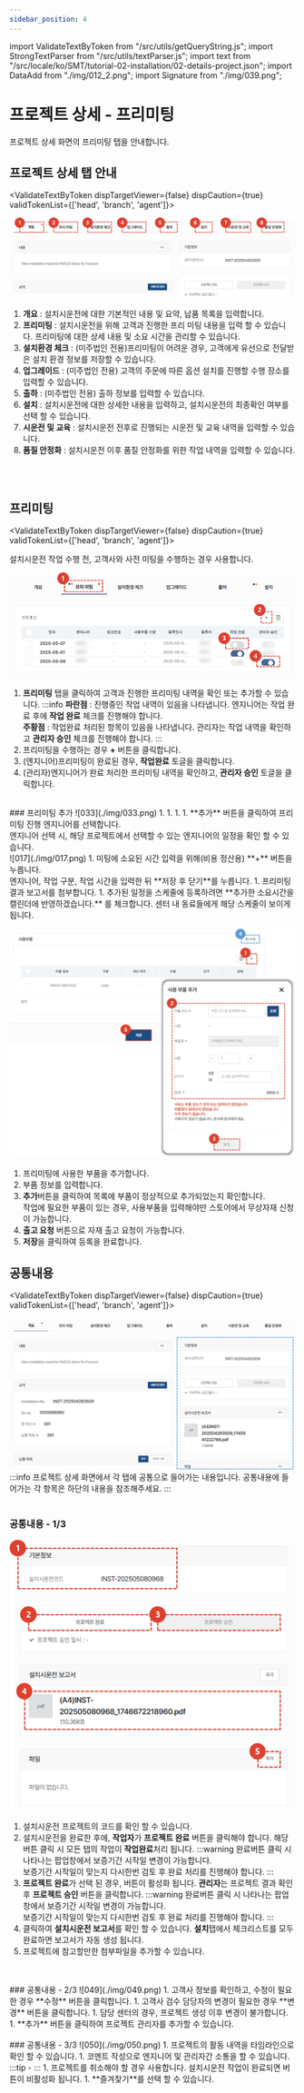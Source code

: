 ```yaml
---
sidebar_position: 4
---
```


import ValidateTextByToken from "/src/utils/getQueryString.js";
import StrongTextParser from "/src/utils/textParser.js";
import text from "/src/locale/ko/SMT/tutorial-02-installation/02-details-project.json";
import DataAdd from "./img/012_2.png";
import Signature from "./img/039.png";

# 프로젝트 상세 - 프리미팅

프로젝트 상세 화면의 프리미팅 탭을 안내합니다.

## 프로젝트 상세 탭 안내

<ValidateTextByToken dispTargetViewer={false} dispCaution={true} validTokenList={['head', 'branch', 'agent']}>

![052](./img/052.png)
1. **개요** : 설치시운전에 대한 기본적인 내용 및 요약, 납품 목록을 입력합니다.
1. **프리미팅** : 설치시운전을 위해 고객과 진행한 프리 미팅 내용을 입력 할 수 있습니다. 프리미팅에 대한 상세 내용 및 소요 시간을 관리할 수 있습니다. 
1. **설치환경 체크** : (미주법인 전용)프리미팅이 어려운 경우, 고객에게 유선으로 전달받은 설치 환경 정보를 저장할 수 있습니다. 
1. **업그레이드** : (미주법인 전용) 고객의 주문에 따른 옵션 설치를 진행할 수행 장소를 입력할 수 있습니다. 
1. **출하** : (미주법인 전용) 출하 정보를 입력할 수 있습니다. 
1. **설치** : 설치시운전에 대한 상세한 내용을 입력하고, 설치시운전의 최종확인 여부를 선택 할 수 있습니다.
1. **시운전 및 교육** : 설치시운전 전후로 진행되는 시운전 및 교육 내역을 입력할 수 있습니다.
1. **품질 안정화** : 설치시운전 이후 품질 안정화를 위한 작업 내역을 입력할 수 있습니다. 

</ValidateTextByToken>
<br/>
<br/>



## 프리미팅

<ValidateTextByToken dispTargetViewer={false} dispCaution={true} validTokenList={['head', 'branch', 'agent']}>

설치시운전 작업 수행 전, 고객사와 사전 미팅을 수행하는 경우 사용합니다.

![015](./img/015.png)
1. **프리미팅** 탭을 클릭하여 고객과 진행한 프리미팅 내역을 확인 또는 추가할 수 있습니다. 
    :::info
    **파란점** : 진행중인 작업 내역이 있음을 나타냅니다. 엔지니어는 작업 완료 후에 **작업 완료** 체크를 진행해야 합니다.
    <br/>**주황점** : 작업완료 처리된 항목이 있음을 나타냅니다. 관리자는 작업 내역을 확인하고 **관리자 승인** 체크를 진행해야 합니다.
    :::
1. 프리미팅을 수행하는 경우 **+** 버튼을 클릭합니다.
1. (엔지니어)프리미팅이 완료된 경우, **작업완료** 토글을 클릭합니다. 
1. (관리자)엔지니어가 완료 처리한 프리미팅 내역을 확인하고, **관리자 승인** 토글을 클릭합니다.
<br/>
### 프리미팅 추가
![033](./img/033.png)
1. <StrongTextParser text={text.premeetingAdd02} />
1. <StrongTextParser text={text.premeetingAdd03} />
1. <StrongTextParser text={text.premeetingAdd04} />
1. **추가** 버튼을 클릭하여 프리미팅 진행 엔지니어를 선택합니다. 
<br/>엔지니어 선택 시, 해당 프로젝트에서 선택할 수 있는 엔지니어의 일정을 확인 할 수 있습니다. 
<br/>
![017](./img/017.png)
1. 미팅에 소요된 시간 입력을 위해(비용 정산용) **+** 버튼을 누릅니다.<br/>엔지니어, 작업 구분, 작업 시간을 입력한 뒤 **저장 후 닫기**를 누릅니다.
1. 프리미팅 결과 보고서를 첨부합니다.
1. 추가된 일정을 스케줄에 등록하려면 **추가한 소요시간을 캘린더에 반영하겠습니다.** 를 체크합니다. 센터 내 동료들에게 해당 스케줄이 보이게됩니다.

![043](./img/043.png)
1. 프리미팅에 사용한 부품을 추가합니다. 
1. 부품 정보를 입력합니다. 
1. **추가**버튼을 클릭하여 목록에 부품이 정상적으로 추가되었는지 확인합니다. <br/>작업에 필요한 부품이 있는 경우, 사용부품을 입력해야만 스토어에서 무상자재 신청이 가능합니다.
1. **출고 요청** 버튼으로 자재 출고 요청이 가능합니다.
1. **저장**을 클릭하여 등록을 완료합니다.

</ValidateTextByToken>


## 공통내용
<ValidateTextByToken dispTargetViewer={false} dispCaution={true} validTokenList={['head', 'branch', 'agent']}>

![053](./img/053.png)
:::info
    프로젝트 상세 화면에서 각 탭에 공통으로 들어가는 내용입니다. 공통내용에 들어가는 각 항목은 하단의 내용을 참조해주세요.
:::
<br/>
<br/>
### 공통내용 - 1/3
![048](./img/048.png)
1. 설치시운전 프로젝트의 코드를 확인 할 수 있습니다.
1. 설치시운전을 완료한 후에, **작업자**가 **프로젝트 완료** 버튼을 클릭해야 합니다. 해당 버튼 클릭 시 모든 탭의 작업이 **작업완료**처리 됩니다. 
    :::warning
     완료버튼 클릭 시 나타나는 팝업창에서 보증기간 시작일 변경이 가능합니다. 
    <br/>보증기간 시작일이 맞는지 다시한번 검토 후 완료 처리를 진행해야 합니다.
    :::
1. **프로젝트 완료**가 선택 된 경우, 버튼이 활성화 됩니다. **관리자**는 프로젝트 결과 확인 후 **프로젝트 승인** 버튼을 클릭합니다. 
    :::warning
     완료버튼 클릭 시 나타나는 팝업창에서 보증기간 시작일 변경이 가능합니다. 
    <br/>보증기간 시작일이 맞는지 다시한번 검토 후 완료 처리를 진행해야 합니다.
    :::
1. 클릭하여 **설치시운전 보고서**를 확인 할 수 있습니다. **설치**탭에서 체크리스트를 모두 완료하면 보고서가 자동 생성 됩니다. 
1. 프로젝트에 참고할만한 첨부파일을 추가할 수 있습니다.
<br/>
<br/>
### 공통내용 - 2/3
![049](./img/049.png)
1. 고객사 정보를 확인하고, 수정이 필요한 경우 **수정** 버튼을 클릭합니다. 
1. 고객사 검수 담당자의 변경이 필요한 경우 **변경** 버튼을 클릭합니다. 
1. 담당 센터의 경우, 프로젝트 생성 이후 변경이 불가합니다. 
1. **추가** 버튼을 클릭하여 프로젝트 관리자를 추가할 수 있습니다.
<br/>
<br/>
### 공통내용 - 3/3
![050](./img/050.png)
1. 프로젝트의 활동 내역을 타임라인으로 확인 할 수 있습니다. 
1. 코멘트 작성으로 엔지니어 및 관리자간 소통을 할 수 있습니다. 
    :::tip
    - <StrongTextParser text={text.common03} />
    :::
1. 프로젝트를 취소해야 할 경우 사용합니다. 설치시운전 작업이 완료되면 버튼이 비활성화 됩니다. 
1. **즐겨찾기**를 선택 할 수 있습니다.
</ValidateTextByToken>





